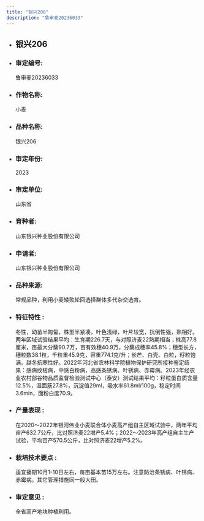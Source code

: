 ```yaml
---
title: "银兴206"
description: "鲁审麦20236033"
---
```

* ## 银兴206
* ###  审定编号:  
   鲁审麦20236033

*  ### 作物名称:  
   小麦

*   ###  品种名称: 
    银兴206

*   ### 审定年份: 
    2023

*   ### 审定单位:  
    山东省

*   ### 育种者:  
    山东银兴种业股份有限公司

*   ### 申请者:  
    山东银兴种业股份有限公司

*   ### 品种来源:  
    常规品种，利用小麦矮败轮回选择群体多代杂交选育。

*   ### 特征特性 : 
    冬性，幼苗半匍匐，株型半紧凑，叶色浅绿，叶片较宽，抗倒性强，熟相好。两年区域试验结果平均：生育期226.7天，与对照济麦22熟期相当；株高77.8厘米，亩最大分蘖90.7万，亩有效穗40.9万，分蘖成穗率45.8%；穗型长方，穗粒数38.1粒，千粒重45.9克，容重774.1克/升；长芒、白壳、白粒，籽粒饱满。越冬抗寒性好。2022年河北省农林科学院植物保护研究所接种鉴定结果：感病纹枯病，中感白粉病，高感条锈病、叶锈病、赤霉病。2023年经农业农村部谷物品质监督检验测试中心（泰安）测试结果平均：籽粒蛋白质含量12.5%，湿面筋27.8%，沉淀值29ml，吸水率61.8ml/100g，稳定时间3.6min，面粉白度70.9。

*   ### 产量表现 : 
    在2020～2022年银河伟业小麦联合体小麦高产组自主区域试验中，两年平均亩产632.7公斤，比对照济麦22增产5.4%；2022～2023年高产组自主生产试验，平均亩产570.5公斤，比对照济麦22增产5.2%。

*   ### 栽培技术要点 : 
    适宜播期10月1-10日左右，每亩基本苗15万左右。注意防治条锈病、叶锈病、赤霉病。其它管理措施同一般大田。

*   ### 审定意见 : 
    全省高产地块种植利用。
